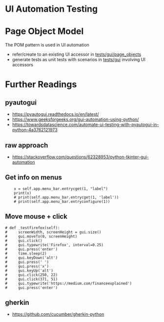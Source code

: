 UI Automation Testing
=====

# Page Object Model
The POM pattern is used in UI automation
* refer/create to an existing UI accessor in [tests/gui/page_objects](tests/gui/page_objects)
* generate tests as unit tests with scenarios in [tests/gui](tests/gui) involving UI accessors

# Further Readings
## pyautogui
* https://pyautogui.readthedocs.io/en/latest/
* https://www.geeksforgeeks.org/gui-automation-using-python/
* https://towardsdatascience.com/automate-ui-testing-with-pyautogui-in-python-4a3762121973

## raw approach
* https://stackoverflow.com/questions/62328953/python-tkinter-gui-automation
 

## Get info on menus 
        x = self.app.menu_bar.entrycget(1, "label")
        print(x)
        # print(self.app.menu_bar.entrycget(1, 'label'))
        # print(self.app.menu_bar.entryconfigure(1))

## Move mouse + click
    # def _testfirefox(self):
    #     screenWidth, screenHeight = gui.size()
    #     gui.moveTo(0, screenHeight)
    #     gui.click()
    #     gui.typewrite('Firefox', interval=0.25)
    #     gui.press('enter')
    #     time.sleep(2)
    #     gui.keyDown('alt')
    #     gui.press(' ')
    #     gui.press('x')
    #     gui.keyUp('alt')
    #     gui.click(250, 22)
    #     gui.click(371, 51)
    #     gui.typewrite('https://medium.com/financeexplained')
    #     gui.press('enter')

## gherkin
* https://github.com/cucumber/gherkin-python